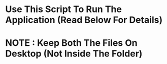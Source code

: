 # Use This Script To Run The Application (Read Below For Details)

# NOTE : Keep Both The Files On Desktop (Not Inside The Folder) 
